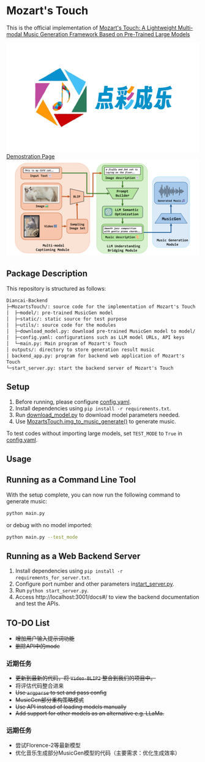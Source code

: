 # Mozart's Touch
This is the official implementation of [Mozart's Touch: A Lightweight Multi-modal Music Generation Framework Based on Pre-Trained Large Models](https://arxiv.org/abs/2405.02801)

![](logo.png)
[Demostration Page](https://tiffanyblews.github.io/MozartsTouch-demo/)
![](architecture.png)

## Package Description
This repository is structured as follows:
```
Diancai-Backend
├─MozartsTouch/: source code for the implementation of Mozart's Touch
│  ├─model/: pre-trained MusicGen model
│  ├─static/: static source for test purpose
│  ├─utils/: source code for the modules
│  ├─download_model.py: download pre-trained MusicGen model to model/
│  ├─config.yaml: configurations such as LLM model URLs, API keys
│  └─main.py: Main program of Mozart's Touch
│ outputs/: directory to store generation result music
│ backend_app.py: program for backend web application of Mozart's Touch
└─start_server.py: start the backend server of Mozart's Touch
```
## Setup
1. Before running, please configure [config.yaml](MozartsTouch/config.yaml). 
2. Install dependencies using `pip install -r requirements.txt`.
3. Run [download_model.py](MozartsTouch/download_model.py) to download model parameters needed.
4. Use [MozartsTouch.img_to_music_generate()](MozartsTouch/main.py) to generate music.

To test codes without importing large models, set `TEST_MODE` to `True` in [config.yaml](MozartsTouch/config.yaml).

## Usage


## Running as a Command Line Tool
With the setup complete, you can now run the following command to generate music:
```bash
python main.py
```
or debug with no model imported:
```bash
python main.py --test_mode
```

## Running as a Web Backend Server

1. Install dependencies using `pip install -r requirements_for_server.txt`.
2. Configure port number and other parameters in[start_server.py](/app/start_server.py).
3. Run `python start_server.py`.
4. Access http://localhost:3001/docs#/ to view the backend documentation and test the APIs.



## TO-DO List
- ~~增加用户输入提示词功能~~
- ~~删除API中的mode~~
### 近期任务
- ~~更新到最新的代码，将 `Video-BLIP2` 整合到我们的项目中。~~
- 将评估代码整合进来
- ~~Use `argparse` to set and pass config~~
- ~~MusicGen部分重构策略模式~~
- ~~Use API instead of loading models manually~~
- ~~Add support for other models as an alternative e.g. LLaMa.~~
### 远期任务
- 尝试Florence-2等最新模型
- 优化音乐生成部分MusicGen模型的代码（主要需求：优化生成效率）



